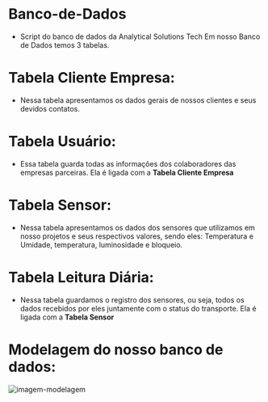 # Banco-de-Dados
- Script do banco de dados da Analytical Solutions Tech
Em nosso Banco de Dados temos 3 tabelas.

# Tabela Cliente Empresa:
- Nessa tabela apresentamos os dados gerais de nossos clientes e seus devidos contatos.

# Tabela Usuário:
- Essa tabela guarda todas as informações dos colaboradores das empresas parceiras. Ela é ligada com a <b>Tabela Cliente Empresa</b>

# Tabela Sensor:
- Nessa tabela apresentamos os dados dos sensores que utilizamos em nosso projetos e seus respectivos valores, sendo eles: Temperatura e Umidade, temperatura, luminosidade e bloqueio.

# Tabela Leitura Diária:
- Nessa tabela guardamos o registro dos sensores, ou seja, todos os dados recebidos por eles juntamente com o status do transporte. Ela é ligada com a <b>Tabela Sensor</b>

# Modelagem do nosso banco de dados:


![imagem-modelagem](https://user-images.githubusercontent.com/111745761/232794247-c2a64702-3fc5-41b9-a071-26a1614c6754.png)
